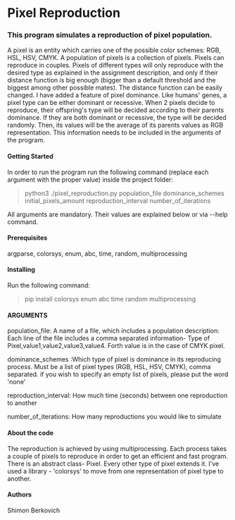 # **Pixel Reproduction**

### This program simulates a reproduction of pixel population.
A pixel is an entity which carries one of the possible color schemes: RGB, HSL, HSV, CMYK.
A population of pixels is a collection of pixels.
Pixels can reproduce in couples. 
Pixels of different types will only reproduce with the desired type as explained in the assignment description,
and only if their distance function is big enough 
(bigger than a default threshold and the biggest among other possible mates). The distance function can be easily changed.
I have added a feature of pixel dominance. Like humans' genes, a pixel type can be either dominant or recessive.
When 2 pixels decide to reproduce, their offspring's type will be decided according to their parents dominance. If they
are both dominant or recessive, the type will be decided randomly. Then, its values will be the average of its parents
values as RGB representation.
This information needs to be included in the arguments of the program.


#### Getting Started
In order to run the program run the following command (replace each argument with the proper value) inside the project folder:

> python3 ./pixel_reproduction.py population_file dominance_schemes initial_pixels_amount reproduction_interval number_of_iterations

All arguments are mandatory. 
Their values are explained below or via --help command.

#### Prerequisites
argparse, colorsys, enum, abc, time, random, multiprocessing 

#### Installing
Run the following command:

> pip install colorsys enum abc time random multiprocessing 

#### ARGUMENTS
population_file: A name of a file, which includes a population description: Each line
                                                of the file includes a comma separated information- 
                                                Type of Pixel,value1,value2,value3,value4.
                                                Forth value is in the case of CMYK pixel.

dominance_schemes :Which type of pixel is dominance in its reproducing process.
                                                  Must be a list of pixel types (RGB, HSL, HSV, CMYK), comma
                                                  separated. if you wish to specify an empty list of pixels, 
                                                  please put the word 'none' 

reproduction_interval: How much time (seconds) between one reproduction to another

number_of_iterations: How many reproductions you would like to simulate


#### About the code
The reproduction is achieved by using multiprocessing. Each process takes a couple of pixels to reproduce in order to
get an efficient and fast program.
There is an abstract class- Pixel. Every other type of pixel extends it.
I've used a library - 'colorsys' to move from one representation of pixel type to another.

#### Authors
Shimon Berkovich
